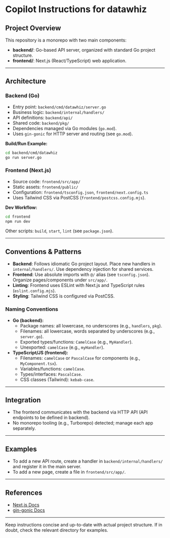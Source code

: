 # Copilot Instructions for datawhiz

## Project Overview

This repository is a monorepo with two main components:

- **backend/**: Go-based API server, organized with standard Go project structure.
- **frontend/**: Next.js (React/TypeScript) web application.

---

## Architecture

### Backend (Go)
- Entry point: `backend/cmd/datawhiz/server.go`
- Business logic: `backend/internal/handlers/`
- API definitions: `backend/api/`
- Shared code: `backend/pkg/`
- Dependencies managed via Go modules (`go.mod`).
- Uses `gin-gonic` for HTTP server and routing (see `go.mod`).

**Build/Run Example:**
```bash
cd backend/cmd/datawhiz
go run server.go
```

### Frontend (Next.js)
- Source code: `frontend/src/app/`
- Static assets: `frontend/public/`
- Configuration: `frontend/tsconfig.json`, `frontend/next.config.ts`
- Uses Tailwind CSS via PostCSS (`frontend/postcss.config.mjs`).

**Dev Workflow:**
```bash
cd frontend
npm run dev
```
Other scripts: `build`, `start`, `lint` (see `package.json`).

---

## Conventions & Patterns

- **Backend**: Follows idiomatic Go project layout. Place new handlers in `internal/handlers/`. Use dependency injection for shared services.
- **Frontend**: Use absolute imports with `@/` alias (see `tsconfig.json`). Organize pages/components under `src/app/`.
- **Linting**: Frontend uses ESLint with Next.js and TypeScript rules (`eslint.config.mjs`).
- **Styling**: Tailwind CSS is configured via PostCSS.

### Naming Conventions
- **Go (backend):**
  - Package names: all lowercase, no underscores (e.g., `handlers`, `pkg`).
  - Filenames: all lowercase, words separated by underscores (e.g., `server.go`).
  - Exported types/functions: `CamelCase` (e.g., `MyHandler`).
  - Unexported: `camelCase` (e.g., `myHandler`).
- **TypeScript/JS (frontend):**
  - Filenames: `camelCase` or `PascalCase` for components (e.g., `MyComponent.tsx`).
  - Variables/functions: `camelCase`.
  - Types/interfaces: `PascalCase`.
  - CSS classes (Tailwind): `kebab-case`.

---

## Integration

- The frontend communicates with the backend via HTTP API (API endpoints to be defined in backend).
- No monorepo tooling (e.g., Turborepo) detected; manage each app separately.

---

## Examples

- To add a new API route, create a handler in `backend/internal/handlers/` and register it in the main server.
- To add a new page, create a file in `frontend/src/app/`.

---

## References

- [Next.js Docs](https://nextjs.org/docs)
- [gin-gonic Docs](https://gin-gonic.com/docs/)

---

Keep instructions concise and up-to-date with actual project structure. If in doubt, check the relevant directory for examples.